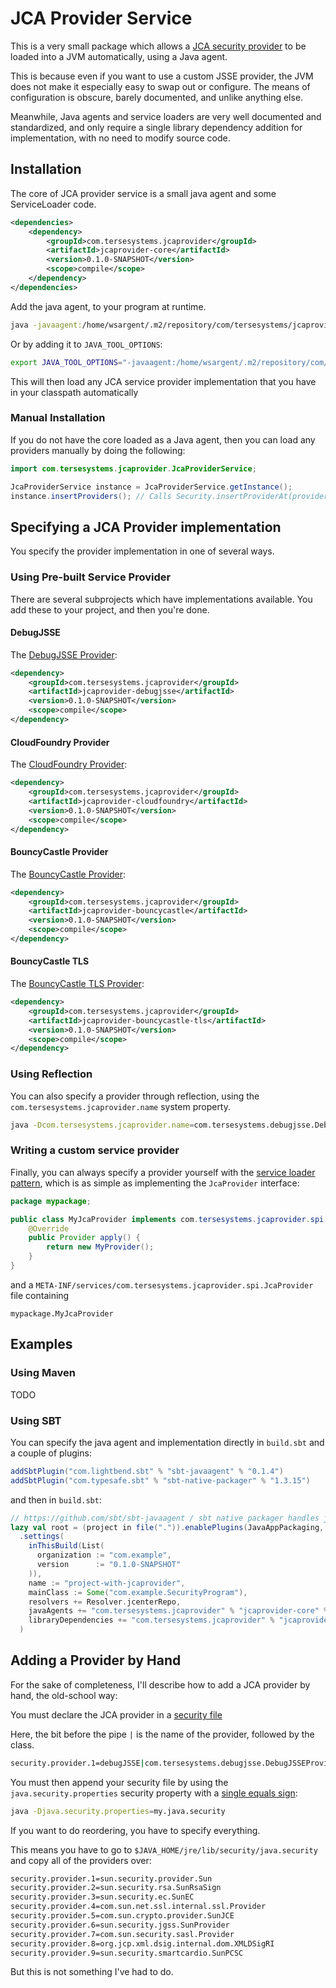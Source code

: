 # JCA Provider Service

This is a very small package which allows a [JCA security provider](https://docs.oracle.com/javase/8/docs/technotes/guides/security/crypto/CryptoSpec.html#Provider) to be loaded into a JVM automatically, using a Java agent.

This is because even if you want to use a custom JSSE provider, the JVM does not make it especially easy to swap out or configure.  The means of configuration is obscure, barely documented, and unlike anything else.

Meanwhile, Java agents and service loaders are very well documented and standardized, and only require a single library dependency addition for implementation, with no need to modify source code. 

## Installation

The core of JCA provider service is a small java agent and some ServiceLoader code.

```xml
<dependencies>
    <dependency>
        <groupId>com.tersesystems.jcaprovider</groupId>
        <artifactId>jcaprovider-core</artifactId>
        <version>0.1.0-SNAPSHOT</version>
        <scope>compile</scope>
    </dependency>
</dependencies>
```

Add the java agent, to your program at runtime.  

```bash
java -javaagent:/home/wsargent/.m2/repository/com/tersesystems/jcaprovider/jcaprovider-core/0.1.0-SNAPSHOT/jcaprovider-core-0.1.0-SNAPSHOT.jar
```

Or by adding it to `JAVA_TOOL_OPTIONS`:

```bash
export JAVA_TOOL_OPTIONS="-javaagent:/home/wsargent/.m2/repository/com/tersesystems/jcaprovider/jcaprovider-core/0.1.0-SNAPSHOT/jcaprovider-core-0.1.0-SNAPSHOT.jar"
```

This will then load any JCA service provider implementation that you have in your classpath automatically

### Manual Installation

If you do not have the core loaded as a Java agent, then you can load any providers manually by doing the following:

```java
import com.tersesystems.jcaprovider.JcaProviderService;

JcaProviderService instance = JcaProviderService.getInstance();
instance.insertProviders(); // Calls Security.insertProviderAt(provider, 1) for listed providers
```

## Specifying a JCA Provider implementation

You specify the provider implementation in one of several ways. 

### Using Pre-built Service Provider

There are several subprojects which have implementations available.  You add these to your project, and then you're done.

#### DebugJSSE

The [DebugJSSE Provider](https://github.com/tersesystems/debugjsse): 

```xml
<dependency>
    <groupId>com.tersesystems.jcaprovider</groupId>
    <artifactId>jcaprovider-debugjsse</artifactId>
    <version>0.1.0-SNAPSHOT</version>
    <scope>compile</scope>
</dependency>
```

#### CloudFoundry Provider

The [CloudFoundry Provider](https://github.com/cloudfoundry/java-buildpack-security-provider):

```xml
<dependency>
    <groupId>com.tersesystems.jcaprovider</groupId>
    <artifactId>jcaprovider-cloudfoundry</artifactId>
    <version>0.1.0-SNAPSHOT</version>
    <scope>compile</scope>
</dependency>
```

#### BouncyCastle Provider

The [BouncyCastle Provider](https://bouncycastle.org/docs/docs1.5on/org/bouncycastle/jce/provider/BouncyCastleProvider.html):

```xml
<dependency>
    <groupId>com.tersesystems.jcaprovider</groupId>
    <artifactId>jcaprovider-bouncycastle</artifactId>
    <version>0.1.0-SNAPSHOT</version>
    <scope>compile</scope>
</dependency>
```

#### BouncyCastle TLS

The [BouncyCastle TLS Provider](https://www.bouncycastle.org/docs/tlsdocs1.5on/org/bouncycastle/jsse/provider/BouncyCastleJsseProvider.html):

```xml
<dependency>
    <groupId>com.tersesystems.jcaprovider</groupId>
    <artifactId>jcaprovider-bouncycastle-tls</artifactId>
    <version>0.1.0-SNAPSHOT</version>
    <scope>compile</scope>
</dependency>
```

### Using Reflection

You can also specify a provider through reflection, using the `com.tersesystems.jcaprovider.name` system property.

```bash
java -Dcom.tersesystems.jcaprovider.name=com.tersesystems.debugjsse.DebugJSSEProvider
```

### Writing a custom service provider

Finally, you can always specify a provider yourself with the [service loader pattern](https://docs.oracle.com/javase/tutorial/ext/basics/spi.html), which is as simple as implementing the `JcaProvider` interface:

```java
package mypackage;

public class MyJcaProvider implements com.tersesystems.jcaprovider.spi.JcaProvider {
    @Override
    public Provider apply() {
        return new MyProvider();
    }
}
```

and a `META-INF/services/com.tersesystems.jcaprovider.spi.JcaProvider` file containing

```
mypackage.MyJcaProvider
```

## Examples

### Using Maven

TODO

### Using SBT

You can specify the java agent and implementation directly in `build.sbt` and a couple of plugins:

```scala
addSbtPlugin("com.lightbend.sbt" % "sbt-javaagent" % "0.1.4")
addSbtPlugin("com.typesafe.sbt" % "sbt-native-packager" % "1.3.15")
```

and then in `build.sbt`:

```scala
// https://github.com/sbt/sbt-javaagent / sbt native packager handles java agent packaging
lazy val root = (project in file(".")).enablePlugins(JavaAppPackaging, JavaAgent)
  .settings(
    inThisBuild(List(
      organization := "com.example",
      version      := "0.1.0-SNAPSHOT"
    )),
    name := "project-with-jcaprovider",
    mainClass := Some("com.example.SecurityProgram"),
    resolvers += Resolver.jcenterRepo,
    javaAgents += "com.tersesystems.jcaprovider" % "jcaprovider-core" % "0.1.0-SNAPSHOT" % "dist;compile;test",
    libraryDependencies += "com.tersesystems.jcaprovider" % "jcaprovider-debugjsse" % "0.1.0-SNAPSHOT" // use debugjsse as the implementation
  )
```

## Adding a Provider by Hand

For the sake of completeness, I'll describe how to add a JCA provider by hand, the old-school way:

You must declare the JCA provider in a [security file](https://docs.oracle.com/javase/9/security/java-secure-socket-extension-jsse-reference-guide.htm#JSSEC-GUID-59723547-D466-44C9-B066-EC5098B508E6)

Here, the bit before the pipe `|` is the name of the provider, followed by the class.

```bash
security.provider.1=debugJSSE|com.tersesystems.debugjsse.DebugJSSEProvider
```

You must then append your security file by using the `java.security.properties` security property with a [single equals sign](https://blog.eyallupu.com/2012/11/how-to-overriding-java-security.html):

```bash
java -Djava.security.properties=my.java.security
```

If you want to do reordering, you have to specify everything.

This means you have to go to `$JAVA_HOME/jre/lib/security/java.security` and copy all of the providers over:

```bash
security.provider.1=sun.security.provider.Sun
security.provider.2=sun.security.rsa.SunRsaSign
security.provider.3=sun.security.ec.SunEC
security.provider.4=com.sun.net.ssl.internal.ssl.Provider
security.provider.5=com.sun.crypto.provider.SunJCE
security.provider.6=sun.security.jgss.SunProvider
security.provider.7=com.sun.security.sasl.Provider
security.provider.8=org.jcp.xml.dsig.internal.dom.XMLDSigRI
security.provider.9=sun.security.smartcardio.SunPCSC
```

But this is not something I've had to do.